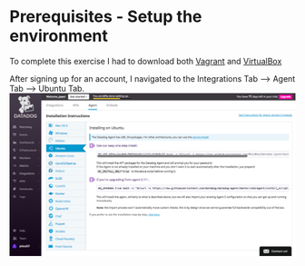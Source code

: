 # Prerequisites - Setup the environment

To complete this exercise I had to download both [Vagrant](https://www.vagrantup.com/downloads.html) and [VirtualBox](https://www.virtualbox.org/wiki/Downloads)



After signing up for an account, I navigated to the Integrations Tab --> Agent Tab --> Ubuntu Tab.
![install_1](./screenshots/install_1.png)

